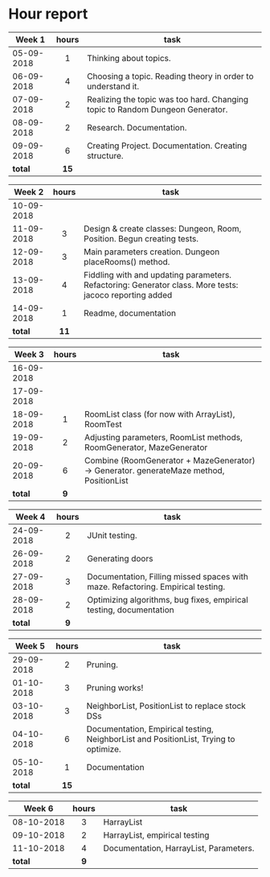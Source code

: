 # Hour report


| Week 1     | hours | task                                                                          |
|------------|:-----:|-------------------------------------------------------------------------------|
| 05-09-2018 | 1     | Thinking about topics.                                                        |
| 06-09-2018 | 4     | Choosing a topic. Reading theory in order to understand it.                   |
| 07-09-2018 | 2     | Realizing the topic was too hard. Changing topic to Random Dungeon Generator. |
| 08-09-2018 | 2     | Research. Documentation.                                                      |
| 09-09-2018 | 6     | Creating Project. Documentation. Creating structure.                          |
| __total__  | __15__ |      |



| Week 2     | hours | task |
|------------|:-----:|-------------------------------------------------------------------------------|
| 10-09-2018 |       |      |
| 11-09-2018 | 3     | Design & create classes: Dungeon, Room, Position. Begun creating tests.  |
| 12-09-2018 | 3     | Main parameters creation. Dungeon placeRooms() method.     |
| 13-09-2018 | 4     | Fiddling with and updating parameters. Refactoring: Generator class. More tests: jacoco reporting added  |
| 14-09-2018 | 1     | Readme, documentation     |
| __total__ | __11__     |      |


| Week 3     | hours | task                                                                          |
|------------|:-----:|-------------------------------------------------------------------------------|
| 16-09-2018 |      |                                                     |
| 17-09-2018 |      |                    |
| 18-09-2018 | 1     | RoomList class (for now with ArrayList), RoomTest  |
| 19-09-2018 | 2     | Adjusting parameters, RoomList methods, RoomGenerator, MazeGenerator          |
| 20-09-2018 | 6     | Combine (RoomGenerator + MazeGenerator) -> Generator. generateMaze method, PositionList    |
| __total__  | __9__ |      |


| Week 4     | hours | task                                                                          |
|------------|:-----:|-------------------------------------------------------------------------------|
| 24-09-2018 | 2     | JUnit testing.                                                        |
| 26-09-2018 | 2     | Generating doors                   |
| 27-09-2018 | 3     | Documentation, Filling missed spaces with maze. Refactoring. Empirical testing. |
| 28-09-2018 | 2     | Optimizing algorithms, bug fixes, empirical testing, documentation         |
| __total__  | __9__ |      |


| Week 5     | hours | task                                                                          |
|------------|:-----:|-------------------------------------------------------------------------------|
| 29-09-2018 | 2     | Pruning.                                                        |
| 01-10-2018 | 3     | Pruning works!                   |
| 03-10-2018 | 3     | NeighborList, PositionList to replace stock DSs |
| 04-10-2018 | 6     | Documentation, Empirical testing, NeighborList and PositionList, Trying to optimize.        |
| 05-10-2018 | 1     | Documentation         |
| __total__  | __15__ |      |

| Week 6     | hours | task                                                                          |
|------------|:-----:|-------------------------------------------------------------------------------|
| 08-10-2018 | 3     | HarrayList                |
| 09-10-2018 | 2     | HarrayList, empirical testing |
| 11-10-2018 | 4   | Documentation, HarrayList, Parameters.        |
| __total__  | __9__ |      |
